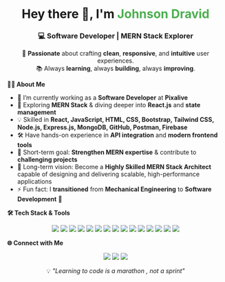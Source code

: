 <!-- Profile Header -->
<h1 align="center">Hey there 👋, I'm <span style="color:#4CAF50; font-weight:bold;">Johnson Dravid</span></h1>
<h3 align="center">💻 <b>Software Developer</b>  | <b>MERN Stack Explorer</b></h3>

<!-- Short Intro -->
<p align="center">
🚀 <b>Passionate</b> about crafting <b>clean</b>, <b>responsive</b>, and <b>intuitive</b> user experiences.<br>
📚 Always <b>learning</b>, always <b>building</b>, always <b>improving</b>.  
</p>

<b>🧑‍💻 About Me</b>  

- 🔭 I’m currently working as a <b>Software Developer</b> at <b>Pixalive</b>  
- 🌱 Exploring <b>MERN Stack</b> & diving deeper into <b>React.js</b> and <b>state management</b>  
- 💡 Skilled in <b>React, JavaScript, HTML, CSS, Bootstrap, Tailwind CSS, Node.js, Express.js, MongoDB, GitHub, Postman, Firebase</b>  
- 🛠 Have hands-on experience in <b>API integration</b> and <b>modern frontend tools</b>  
- 🎯 Short-term goal: <b>Strengthen MERN expertise</b> & contribute to <b>challenging projects</b>  
- 🌟 Long-term vision: Become a <b>Highly Skilled MERN Stack Architect</b> capable of designing and delivering scalable, high-performance applications  
- ⚡ Fun fact: I <b>transitioned</b> from <b>Mechanical Engineering</b> to <b>Software Development</b> 🚀


<b>🛠 Tech Stack & Tools</b>  

<p align="center">
<img src="https://img.shields.io/badge/Code-React-61DAFB?style=for-the-badge&logo=react&logoColor=white" />
<img src="https://img.shields.io/badge/Code-JavaScript-F7DF1E?style=for-the-badge&logo=javascript&logoColor=black" />
<img src="https://img.shields.io/badge/Code-HTML5-E34F26?style=for-the-badge&logo=html5&logoColor=white" />
<img src="https://img.shields.io/badge/Style-CSS3-1572B6?style=for-the-badge&logo=css3&logoColor=white" />
<img src="https://img.shields.io/badge/Style-Tailwind_CSS-38B2AC?style=for-the-badge&logo=tailwind-css&logoColor=white" />
<img src="https://img.shields.io/badge/Framework-Bootstrap-7952B3?style=for-the-badge&logo=bootstrap&logoColor=white" />
<img src="https://img.shields.io/badge/Tools-Git-F05032?style=for-the-badge&logo=git&logoColor=white" />
<img src="https://img.shields.io/badge/DB-MongoDB-4EA94B?style=for-the-badge&logo=mongodb&logoColor=white" />
<img src="https://img.shields.io/badge/Runtime-Node.js-339933?style=for-the-badge&logo=node.js&logoColor=white" />
<img src="https://img.shields.io/badge/Framework-Express.js-000000?style=for-the-badge&logo=express&logoColor=white" />
<img src="https://img.shields.io/badge/Code-Typescript-FF6600?style=for-the-badge&logo=typescript&logoColor=white" />
<img src="https://img.shields.io/badge/Hosting-Netlify-00C7B7?style=for-the-badge&logo=netlify&logoColor=white" />
<img src="https://img.shields.io/badge/API-Postman-FF6C37?style=for-the-badge&logo=postman&logoColor=white" />
<img src="https://img.shields.io/badge/Tools-Firebase-FFCA28?style=for-the-badge&logo=firebase&logoColor=black" />
<img src="https://img.shields.io/badge/DB-MySQL-4479A1?style=for-the-badge&logo=mysql&logoColor=white" />
</p>


<b>🌐 Connect with Me</b>  

<p align="center">
<a href="https://www.linkedin.com/in/johnson-dravid" target="_blank"><img src="https://img.shields.io/badge/LinkedIn-0A66C2?style=for-the-badge&logo=linkedin&logoColor=white" /></a>
<a href="mailto:johnsondravid143@gmail.com"><img src="https://img.shields.io/badge/Email-D14836?style=for-the-badge&logo=gmail&logoColor=white" /></a>
<a href="https://github.com/Nirmaljohn24"><img src="https://img.shields.io/badge/GitHub-171515?style=for-the-badge&logo=github&logoColor=white" /></a>
</p>

<p align="center">
💡 <i>"Learning to code is a marathon , not a sprint"</i>  
</p>
